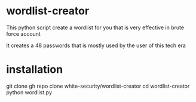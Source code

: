 # wordlist-creator
This python script create a wordlist for you that  is very effective in brute force account

It creates a 48 passwords that is mostly used by the user of this tech era

# installation

git clone gh repo clone white-security/wordlist-creator
cd wordlist-creator
python wordlist.py
